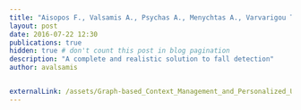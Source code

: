 ```yaml
---
title: "Aisopos F., Valsamis A., Psychas A., Menychtas A., Varvarigou T. (2016) Graph-based Context Management and Personalized User Recommendations in a Smart TV environment, In: GECON2016 Conference, Athens, 2016 (post-print)"
layout: post
date: 2016-07-22 12:30
publications: true
hidden: true # don't count this post in blog pagination
description: "A complete and realistic solution to fall detection"
author: avalsamis


externalLink: /assets/Graph-based_Context_Management_and_Personalized_User_Recommendations_in_a_Smart_TV_environment.pdf
---
```

